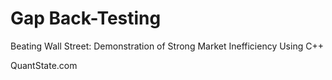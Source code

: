 # Gap Back-Testing

Beating Wall Street: Demonstration of Strong Market Inefficiency Using C++

QuantState.com

